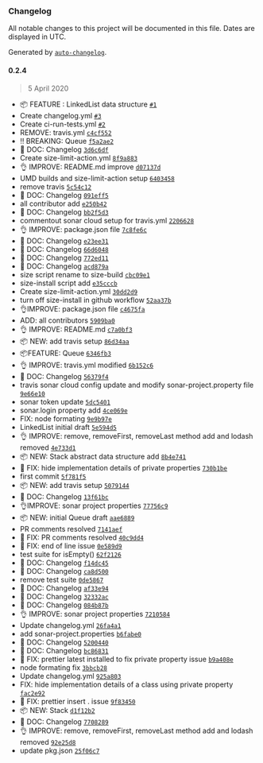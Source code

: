 ### Changelog

All notable changes to this project will be documented in this file. Dates are displayed in UTC.

Generated by [`auto-changelog`](https://github.com/CookPete/auto-changelog).

#### 0.2.4

> 5 April 2020

- 📦 FEATURE : LinkedList data structure [`#1`](https://github.com/sagar-gavhane/rahome/pull/1)
- Create changelog.yml [`#3`](https://github.com/sagar-gavhane/rahome/pull/3)
- Create ci-run-tests.yml [`#2`](https://github.com/sagar-gavhane/rahome/pull/2)
- REMOVE: travis.yml [`c4cf552`](https://github.com/sagar-gavhane/rahome/commit/c4cf5528c1602a809539446f4645d1860bf3cad2)
- ‼️ BREAKING: Queue [`f5a2ae2`](https://github.com/sagar-gavhane/rahome/commit/f5a2ae2c39870ea9af3b3510ed750e0c408a43ed)
-  📖 DOC: Changelog [`3d6c6df`](https://github.com/sagar-gavhane/rahome/commit/3d6c6df1560887b9539c8b787dc092fd6aef4d71)
- Create size-limit-action.yml [`8f9a883`](https://github.com/sagar-gavhane/rahome/commit/8f9a883bf7336de4d3a8cfda72916bbadaf3a2c0)
- 👌 IMPROVE: README.md improve [`d07137d`](https://github.com/sagar-gavhane/rahome/commit/d07137d366dc0a44cac9b9c2fb97d154fcf0e39a)
- UMD builds and size-limit-action setup [`6403458`](https://github.com/sagar-gavhane/rahome/commit/6403458777bf5461806975e37f39afe4cb9c6034)
- remove travis [`5c54c12`](https://github.com/sagar-gavhane/rahome/commit/5c54c124c8da93ffed58cea31104744c3458dff4)
-  📖 DOC: Changelog [`091eff5`](https://github.com/sagar-gavhane/rahome/commit/091eff5c0a19d0056800448bc9f542c547cef56b)
- all contributor add [`e250b42`](https://github.com/sagar-gavhane/rahome/commit/e250b42aafef9e43dc20c6aaf60f71618db15446)
-  📖 DOC: Changelog [`bb2f5d3`](https://github.com/sagar-gavhane/rahome/commit/bb2f5d3bdc0887e70ef21f3b3f3b9542fb00f417)
- commentout sonar cloud setup for travis.yml [`2206628`](https://github.com/sagar-gavhane/rahome/commit/2206628652b5f53251308149bd761538fb828c36)
- 👌 IMPROVE: package.json file [`7c8fe6c`](https://github.com/sagar-gavhane/rahome/commit/7c8fe6c5fdfa670a39ab7e5560718f723595466e)
-  📖 DOC: Changelog [`e23ee31`](https://github.com/sagar-gavhane/rahome/commit/e23ee31c432ad8109ee127503542040089a98081)
-  📖 DOC: Changelog [`66d6048`](https://github.com/sagar-gavhane/rahome/commit/66d60484da81c4b553343a012daf3d27da1da59e)
-  📖 DOC: Changelog [`772ed11`](https://github.com/sagar-gavhane/rahome/commit/772ed11435ab68697793ce9f1b70d3fef987ecc3)
-  📖 DOC: Changelog [`acd879a`](https://github.com/sagar-gavhane/rahome/commit/acd879a14718b640aa6a045d998b66984eb2d55a)
- size script rename to size-build [`cbc09e1`](https://github.com/sagar-gavhane/rahome/commit/cbc09e1fd2762e548f3ba4aa10a498a5ec91f756)
- size-install script add [`e35cccb`](https://github.com/sagar-gavhane/rahome/commit/e35cccb800bc3393d224eadc2849f603a2d9bfc0)
- Create size-limit-action.yml [`30dd2d9`](https://github.com/sagar-gavhane/rahome/commit/30dd2d947e65ad36dce8bb3b805f3b990b27a134)
- turn off size-install in github workflow [`52aa37b`](https://github.com/sagar-gavhane/rahome/commit/52aa37be08c030a31b85dc2bf1fc823eab086d54)
- 👌IMPROVE: package.json file [`c4675fa`](https://github.com/sagar-gavhane/rahome/commit/c4675fac90646bce40a6fed1fc2450ea3a545204)
- ADD: all contributors [`5909ba0`](https://github.com/sagar-gavhane/rahome/commit/5909ba0b0b9c8d3c1a441bf656df6de568d27b7a)
- 👌 IMPROVE: README.md [`c7a0bf3`](https://github.com/sagar-gavhane/rahome/commit/c7a0bf3e3137af05896c3d8786752e5a5949a788)
- 📦 NEW: add travis setup [`86d34aa`](https://github.com/sagar-gavhane/rahome/commit/86d34aaefe019931a2992dec2cb2ad2204c59ff7)
- 📦FEATURE: Queue [`6346fb3`](https://github.com/sagar-gavhane/rahome/commit/6346fb3d7d9af0d3cae51bca21aa4f3519a48563)
- 👌 IMPROVE: travis.yml modified [`6b152c6`](https://github.com/sagar-gavhane/rahome/commit/6b152c6e47b54e57ba9ad31a619b5949ebb22543)
-  📖 DOC: Changelog [`56379f4`](https://github.com/sagar-gavhane/rahome/commit/56379f428644fefdbd44b78315f6a1b04aac3d3c)
- travis sonar cloud config update and modify sonar-project.property file [`9e66e10`](https://github.com/sagar-gavhane/rahome/commit/9e66e101c62cf7a88b3ed934cb1d31874fa3ab45)
- sonar token update [`5dc5401`](https://github.com/sagar-gavhane/rahome/commit/5dc5401b63d68c956487fc6ebc6f9c90b5f665fc)
- sonar.login property add [`4ce069e`](https://github.com/sagar-gavhane/rahome/commit/4ce069ef736fda2904302d7e0523d814a3e926e8)
- FIX: node formating [`9e9b97e`](https://github.com/sagar-gavhane/rahome/commit/9e9b97edde018723c8b80109a2d625df5ad11ad1)
- LinkedList initial draft [`5e594d5`](https://github.com/sagar-gavhane/rahome/commit/5e594d5fc4228a9ad78f75fdc7115affe765d0e8)
- 👌 IMPROVE: remove, removeFirst, removeLast method add and lodash removed [`4e733d1`](https://github.com/sagar-gavhane/rahome/commit/4e733d1491a20d0cfc8386704c30584d17c4c0ba)
- 📦 NEW: Stack abstract data structure add [`8b4e741`](https://github.com/sagar-gavhane/rahome/commit/8b4e741d3a12b4c0c050e994a78543da021ecab7)
- 🐞 FIX: hide implementation details of private properties [`730b1be`](https://github.com/sagar-gavhane/rahome/commit/730b1be7512419739dee7d7ef551c0e5c34d763d)
- first commit [`5f781f5`](https://github.com/sagar-gavhane/rahome/commit/5f781f5917783bd3b6745aa866894e64c9049918)
- 📦 NEW: add travis setup [`5079144`](https://github.com/sagar-gavhane/rahome/commit/50791441f88ba25ceeee5b71d8f6fed1955c9b9f)
-  📖 DOC: Changelog [`13f61bc`](https://github.com/sagar-gavhane/rahome/commit/13f61bcbd7cee9582919404a185739edf1a5c2e2)
- 👌IMPROVE: sonar project properties [`77756c9`](https://github.com/sagar-gavhane/rahome/commit/77756c924cb25f8f6824c7a2878dd23d7c16d675)
- 📦 NEW: initial Queue draft [`aae6889`](https://github.com/sagar-gavhane/rahome/commit/aae6889729d9f72261d77c6d5f1493cf37f05ce1)
- PR comments resolved [`7141aef`](https://github.com/sagar-gavhane/rahome/commit/7141aefc654151073177c6ba2a4bf33991ba6ea5)
- 🐞 FIX: PR comments resolved [`40c9dd4`](https://github.com/sagar-gavhane/rahome/commit/40c9dd439c142c3118ad5a8f68c72cfb9518a114)
- 🐞 FIX: end of line issue [`0e589d9`](https://github.com/sagar-gavhane/rahome/commit/0e589d9416ecfeb2ffb816b4f6256d5e3bfb4f63)
- test suite for isEmpty() [`62f2126`](https://github.com/sagar-gavhane/rahome/commit/62f2126973ce2fba85fa654f9a1c5bd85a19d404)
-  📖 DOC: Changelog [`f14dc45`](https://github.com/sagar-gavhane/rahome/commit/f14dc45d97b7f64641f389e5894806a2666496e6)
-  📖 DOC: Changelog [`ca8d500`](https://github.com/sagar-gavhane/rahome/commit/ca8d5005dd1772483a3c625db5e9e957dea1963e)
- remove test suite [`0de5867`](https://github.com/sagar-gavhane/rahome/commit/0de58671ee1eb79b4ed17571e0758c2bbeabc340)
-  📖 DOC: Changelog [`af33e94`](https://github.com/sagar-gavhane/rahome/commit/af33e9487e0a232a286a324d54f6ff66f213276e)
-  📖 DOC: Changelog [`32332ac`](https://github.com/sagar-gavhane/rahome/commit/32332ac2e5729ef416e36e580cef689c6c6757d0)
-  📖 DOC: Changelog [`084b87b`](https://github.com/sagar-gavhane/rahome/commit/084b87b363c39f8d08ea9c8eae2b1307b97f2c55)
- 👌 IMPROVE: sonar project properties [`7210584`](https://github.com/sagar-gavhane/rahome/commit/72105840e5069adc2c4b512a931052d4319516cf)
- Update changelog.yml [`26fa4a1`](https://github.com/sagar-gavhane/rahome/commit/26fa4a10312267f2fc06d8c3e80ded11bfc0bfde)
- add sonar-project.properties [`b6fabe0`](https://github.com/sagar-gavhane/rahome/commit/b6fabe08e587e365ff26d2cf732f6cb523c861e2)
-  📖 DOC: Changelog [`5200440`](https://github.com/sagar-gavhane/rahome/commit/5200440e2996cce977d89118e693d79f8dbbf5c0)
-  📖 DOC: Changelog [`bc86831`](https://github.com/sagar-gavhane/rahome/commit/bc86831688c7dd844db77199aef3b036f748475e)
- 🐞 FIX: prettier latest installed to fix private property issue [`b9a408e`](https://github.com/sagar-gavhane/rahome/commit/b9a408e5179106a8dea6658853984ae2472f7984)
- node formating fix [`3bbcb28`](https://github.com/sagar-gavhane/rahome/commit/3bbcb28c2785659203358913933fe64a1cd5bfad)
- Update changelog.yml [`925a803`](https://github.com/sagar-gavhane/rahome/commit/925a803aac9217be44f080912c925a2d5326b844)
- FIX: hide implementation details of a class using private property [`fac2e92`](https://github.com/sagar-gavhane/rahome/commit/fac2e92f50f5fcc071254ebbfd50ddd5562a2515)
- 🐞 FIX: prettier insert . issue [`9f83450`](https://github.com/sagar-gavhane/rahome/commit/9f83450c66452e741acefc66ebead3dce8a00de0)
- 📦 NEW: Stack [`d1f12b2`](https://github.com/sagar-gavhane/rahome/commit/d1f12b2cfa0746401953c7017ccf9ed41ade95f3)
-  📖 DOC: Changelog [`7708289`](https://github.com/sagar-gavhane/rahome/commit/770828952ff1ac5aee38645b651dfbde6a0e502d)
- 👌 IMPROVE: remove, removeFirst, removeLast method add and lodash removed [`92e25d8`](https://github.com/sagar-gavhane/rahome/commit/92e25d8b79d98f0b32234537cf74c96388e9d246)
- update pkg.json [`25f06c7`](https://github.com/sagar-gavhane/rahome/commit/25f06c7a8015b3ef1c5fa40895ef8280b4d7f66b)
